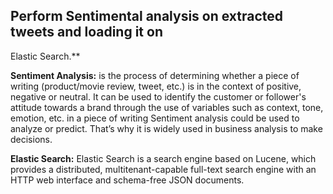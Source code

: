 ## Perform Sentimental analysis on extracted tweets and loading it on 
Elastic Search.**

**Sentiment Analysis:** is the process of determining whether a piece of writing (product/movie review, tweet, etc.) is in the context of positive, negative or neutral. It can be used to identify the customer or follower's attitude towards a brand through the use of variables such as context, tone, emotion, etc. in a piece of writing Sentiment analysis could be used to analyze or predict. That’s why it is widely used in business analysis to make decisions.

**Elastic Search:** Elastic Search is a search engine based on Lucene, which provides a distributed, multitenant-capable full-text search engine with an HTTP web interface and schema-free JSON documents.
